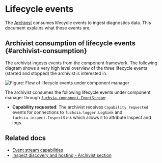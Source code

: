 # Lifecycle events

The [Archivist][archivist] consumes lifecycle events to ingest diagnostics data. This document
explains what these events are.

## Archivist consumption of lifecycle events {#archivist-consumption}

The archivist ingests events from the component framework.
The following diagram shows a very high level overview of the three lifecycle events
(started and stopped) the archivist is interested in.

![Figure: Flow of lifecycle events under component manager](component_manager_lifecycle_flow.png)

The archivist consumes the following lifecycle events under component manager through
[`fuchsia.component.EventStream`][event_stream]:

- **Capability requested**: The archivist receives `Capability requested` events for connections to
  `fuchsia.logger.LogSink` and `fuchsia.inspect.InspectSink` which allows it to attribute Inspect
  and logs.

## Related docs

- [Event stream capabilities][event_capabilities]
- [Inspect discovery and hosting - Archivist section][inspect_discovery_hosting]


[archivist]: /docs/reference/diagnostics/inspect/tree.md#archivist
[event_stream]: https://fuchsia.dev/reference/fidl/fuchsia.component#EventStream
[event_capabilities]: /docs/concepts/components/v2/capabilities/event.md
[inspect_discovery_hosting]: /docs/reference/diagnostics/inspect/tree.md#archivist
